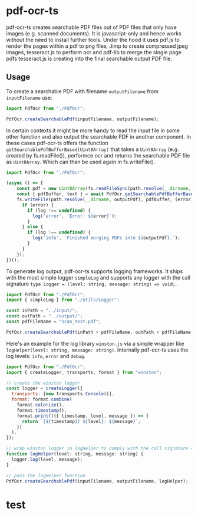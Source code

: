 # pdf-ocr-ts
pdf-ocr-ts creates searchable PDF files out of PDF files that only have images (e.g. scanned documents).
It is javascript-only and hence works without the need to install further tools.
Under the hood it uses pdf.js to render the pages within a pdf to png files, Jimp to create compressed jpeg images, tesseract.js to perform ocr and pdf-lib to merge the single page pdfs tesseract.js is creating into the final searchable output PDF file.
## Usage
To create a searchable PDF with filename `outputFilename` from `inputFilename` use:
```javascript
import PdfOcr from "./PdfOcr";

PdfOcr.createSearchablePdf(inputFilename, outputFilename);
```
In certain contexts it might be more handy to read the input file in some other function and also output the searchable PDF in another component. In these cases pdf-ocr-ts offers the function `getSearchablePdfBufferBased(Uint8Array)` that takes a `Uint8Array` (e.g. created by fs.readFile()), performce ocr and returns the searchable PDF file as `Uint8Array`. Which can than be used again in fs.writeFile().
```javascript
import PdfOcr from "./PdfOcr";

(async () => {
    const pdf = new Uint8Array(fs.readFileSync(path.resolve(__dirname, inputPdf)));
    const { pdfBuffer, text } = await PdfOcr.getSearchablePdfBufferBased(pdf);
    fs.writeFile(path.resolve(__dirname, outputPdf), pdfBuffer, (error) => {
      if (error) {
        if (log !== undefined) {
          log('error', `Error: ${error}`);
        }
      } else {
        if (log !== undefined) {
          log('info', `Finished merging PDFs into ${outputPdf}.`);
        }
      }
    });
})();
```
To generate log output, pdf-ocr-ts supports logging frameworks. It ships with the most simple logger `simpleLog` and supports any logger with the call signature `type Logger = (level: string, message: string) => void;`.
```javascript
import PdfOcr from "./PdfOcr";
import { simpleLog } from "./utils/Logger";

const inPath = "../input/";
const outPath = "../output/";
const pdfFileName = "scan_test.pdf";

PdfOcr.createSearchablePdf(inPath + pdfFileName, outPath + pdfFileName, simpleLog);
```
Here's an example for the log library `winston.js` via a simple wrapper like `logHelper(level: string, message: string)`. Internally pdf-ocr-ts uses the log levels: `info`, `error` and `debug`.
```javascript
import PdfOcr from "./PdfOcr";
import { createLogger, transports, format } from "winston";

// create the winston logger
const logger = createLogger({
  transports: [new transports.Console()],
  format: format.combine(
    format.colorize(),
    format.timestamp(),
    format.printf(({ timestamp, level, message }) => {
      return `[${timestamp}] ${level}: ${message}`;
    })
  ),
});

// wrap winston logger in logHelper to comply with the call signature <type Logger = (level: string, message: string) => void;>
function logHelper(level: string, message: string) {
  logger.log(level, message);
}

// pass the logHelper function
PdfOcr.createSearchablePdf(inputFilename, outputFilename, logHelper);
```
# test
